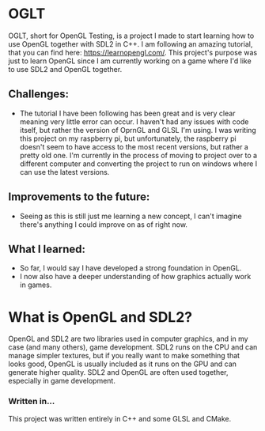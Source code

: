 # OGLT
OGLT, short for OpenGL Testing, is a project I made to start learning how to use OpenGL together with SDL2 in C++. I am following an amazing tutorial, that you can find here: https://learnopengl.com/.
This project's purpose was just to learn OpenGL since I am currently working on a game where I'd like to use SDL2 and OpenGL together.

## Challenges:
- The tutorial I have been following has been great and is very clear meaning very little error can occur. I haven't had any issues with code itself, but rather the version of OprnGL and GLSL I'm using. I was writing this project on my raspberry pi, but unfortunately, the raspberry pi doesn't seem to have access to the most recent versions, but rather a pretty old one. I'm currently in the process of moving to project over to a different computer and converting the project to run on windows where I can use the latest versions.

## Improvements to the future:
- Seeing as this is still just me learning a new concept, I can't imagine there's anything I could improve on as of right now.

## What I learned:
- So far, I would say I have developed a strong foundation in OpenGL.
- I now also have a deeper understanding of how graphics actually work in games.

# What is OpenGL and SDL2?
OpenGL and SDL2 are two libraries used in computer graphics, and in my case (and many others), game development. SDL2 runs on the CPU and can manage simpler textures, but if you really want to make something that looks good, OpenGL is usually included as it runs on the GPU and can generate higher quality. SDL2 and OpenGL are often used together, especially in game development.

### Written in...
This project was written entirely in C++ and some GLSL and CMake.